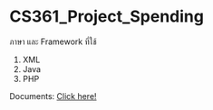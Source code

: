 # CS361_Project_Spending

ภาษา และ Framework ที่ใช้
1. XML
2. Java
3. PHP

Documents: [Click here!](https://github.com/TarThanakorn/CS361_Project_Spending/blob/main/CS361_SPENDING_G8.pdf)